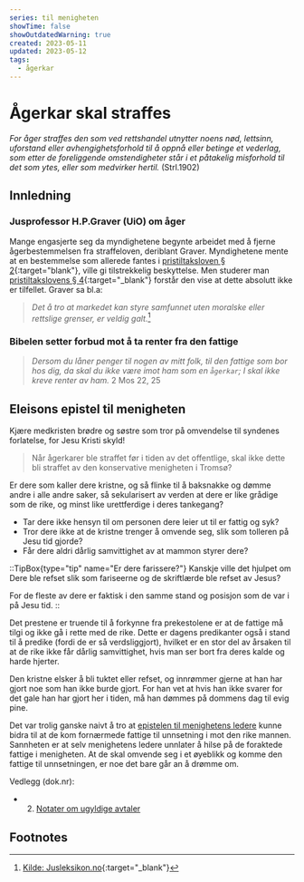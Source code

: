 ```yaml
---
series: til menigheten
showTime: false
showOutdatedWarning: true
created: 2023-05-11
updated: 2023-05-12
tags:
  - ågerkar
---
```


# Ågerkar skal straffes
_For åger straffes den som ved rettshandel utnytter noens nød, lettsinn, uforstand eller avhengighetsforhold til å oppnå eller betinge et vederlag, som etter de foreliggende omstendigheter står i et påtakelig misforhold til det som ytes, eller som medvirker hertil._ (Strl.1902)

## Innledning
### Jusprofessor H.P.Graver (UiO) om åger
Mange engasjerte seg da myndighetene begynte arbeidet med å fjerne ågerbestemmelsen fra straffeloven, deriblant Graver. Myndighetene mente at en bestemmelse som allerede fantes i [pristiltaksloven § 2](https://lovdata.no/lov/1993-06-11-66/§2){:target="blank"}, ville gi tilstrekkelig beskyttelse. Men studerer man [pristiltakslovens § 4](https://lovdata.no/lov/1993-06-11-66/§4){:target="_blank"} forstår den vise at dette absolutt ikke er tilfellet. Graver sa bl.a:

> _Det å tro at markedet kan styre samfunnet uten moralske eller rettslige grenser, er veldig galt._[^1]

### Bibelen setter forbud mot å ta renter fra den fattige
> _Dersom du låner penger til nogen av mitt folk, til den fattige som bor hos dig, da skal du ikke være imot ham som en `ågerkar`; I skal ikke kreve renter av ham._ 2 Mos 22, 25

## Eleisons epistel til menigheten
Kjære medkristen brødre og søstre som tror på omvendelse til syndenes forlatelse, for Jesu Kristi skyld!

> Når ågerkarer ble straffet før i tiden av det offentlige, skal ikke dette bli straffet av den konservative menigheten i Tromsø?

Er dere som kaller dere kristne, og så flinke til å baksnakke og dømme andre i alle andre saker, så sekularisert av verden at dere er like grådige som de rike, og minst like urettferdige i deres tankegang?  

* Tar dere ikke hensyn til om personen dere leier ut til er fattig og syk? 
* Tror dere ikke at de kristne trenger å omvende seg, slik som tolleren på Jesu tid gjorde? 
* Får dere aldri dårlig samvittighet av at mammon styrer dere?

::TipBox{type="tip" name="Er dere farissere?"}
Kanskje ville det hjulpet om Dere ble refset slik som fariseerne og de skriftlærde ble refset av Jesus?

For de fleste av dere er faktisk i den samme stand og posisjon som de var i på Jesu tid. 
::

Det prestene er truende til å forkynne fra prekestolene er at de fattige må tilgi og ikke gå i rette med de rike. Dette er dagens predikanter også i stand til å predike (fordi de er så verdsliggjort), hvilket er en stor del av årsaken til at de rike ikke får dårlig samvittighet, hvis man ser bort fra deres kalde og harde hjerter.

Den kristne elsker å bli tuktet eller refset, og innrømmer gjerne at han har gjort noe som han ikke burde gjort. For han vet at hvis han ikke svarer for det gale han har gjort her i tiden, må han dømmes på dommens dag til evig pine.

Det var trolig ganske naivt å tro at [epistelen til menighetens ledere](/article/griskhet/eleison-til-menighetsledere) kunne bidra til at de kom fornærmede fattige til unnsetning i mot den rike mannen. Sannheten er at selv menighetens ledere unnlater å hilse på de foraktede fattige i menigheten. At de skal omvende seg i et øyeblikk og komme den fattige til unnsetningen, er noe det bare går an å drømme om.

Vedlegg (dok.nr):  
* 2. [Notater om ugyldige avtaler](/article/griskhet/vedlegg-om-ugyldige-avtaler)

## Footnotes
[^1]: [Kilde: Jusleksikon.no](https://jusleksikon.no/wiki/%C3%85ger){:target="_blank"}